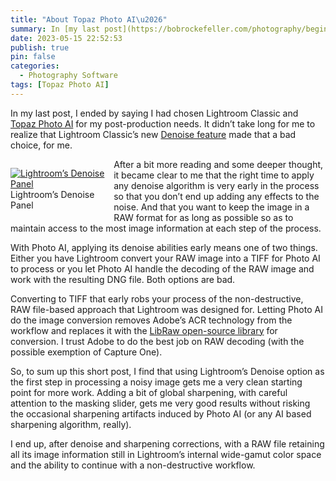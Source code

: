 ```yaml
---
title: "About Topaz Photo AI\u2026"
summary: In [my last post](https://bobrockefeller.com/photography/beginning-bird-photography/), I ended by saying I had chosen Lightroom Classic and [Topaz Photo AI](https://www.topazlabs.com/topaz-photo-ai) for my post-production needs. It didn’t take long for me to realize that Lightroom Classic’s new [Denoise feature](https://helpx.adobe.com/lightroom-classic/help/whats-new/2023-3.html) made that a bad choice, for me.
date: 2023-05-15 22:52:53
publish: true
pin: false
categories:
  - Photography Software
tags: [Topaz Photo AI]
---
```


In my last post, I ended by saying I had chosen Lightroom Classic and [Topaz Photo AI](https://www.topazlabs.com/topaz-photo-ai) for my post-production needs. It didn’t take long for me to realize that Lightroom Classic’s new [Denoise feature](https://helpx.adobe.com/lightroom-classic/help/whats-new/2023-3.html) made that a bad choice, for me.

<!--more-->

<figure style="float: left; width: 30%; margin: 1em 1em 1em 0em">
  <a href="/assets/images/wp-content/uploads/2023/10/image-4.jpeg"><img src="/assets/images/wp-content/uploads/2023/10/image-4.jpeg" alt="Lightroom’s Denoise Panel"></a>
  <figcaption>Lightroom’s Denoise Panel</figcaption>
</figure>

After a bit more reading and some deeper thought, it became clear to me that the right time to apply any denoise algorithm is very early in the process so that you don’t end up adding any effects to the noise. And that you want to keep the image in a RAW format for as long as possible so as to maintain access to the most image information at each step of the process.

With Photo AI, applying its denoise abilities early means one of two things. Either you have Lightroom convert your RAW image into a TIFF for Photo AI to process or you let Photo AI handle the decoding of the RAW image and work with the resulting DNG file. Both options are bad.

Converting to TIFF that early robs your process of the non-destructive, RAW file-based approach that Lightroom was designed for. Letting Photo AI do the image conversion removes Adobe’s ACR technology from the workflow and replaces it with the [LibRaw open-source library](https://www.libraw.org/) for conversion. I trust Adobe to do the best job on RAW decoding (with the possible exemption of Capture One).

So, to sum up this short post, I find that using Lightroom’s Denoise option as the first step in processing a noisy image gets me a very clean starting point for more work. Adding a bit of global sharpening, with careful attention to the masking slider, gets me very good results without risking the occasional sharpening artifacts induced by Photo AI (or any AI based sharpening algorithm, really).

I end up, after denoise and sharpening corrections, with a RAW file retaining all its image information still in Lightroom’s internal wide-gamut color space and the ability to continue with a non-destructive workflow.
